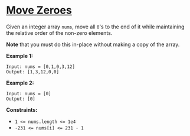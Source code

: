 [Move Zeroes](https://leetcode.com/problems/move-zeroes/)
===
Given an integer array `nums`, move all `0`'s to the end of it while maintaining the relative order of the non-zero
elements.

**Note** that you must do this in-place without making a copy of the array.

**Example 1:**

```text
Input: nums = [0,1,0,3,12]
Output: [1,3,12,0,0]
```

**Example 2:**

```text
Input: nums = [0]
Output: [0]
```

**Constraints:**

* `1 <= nums.length <= 1e4`
* `-231 <= nums[i] <= 231 - 1`

